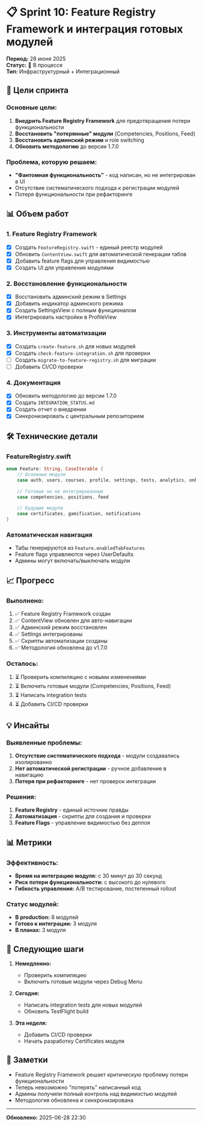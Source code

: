 # 📋 Sprint 10: Feature Registry Framework и интеграция готовых модулей

**Период:** 28 июня 2025  
**Статус:** 🚧 В процессе  
**Тип:** Инфраструктурный + Интеграционный  

## 🎯 Цели спринта

### Основные цели:
1. **Внедрить Feature Registry Framework** для предотвращения потери функциональности
2. **Восстановить "потерянные" модули** (Competencies, Positions, Feed)
3. **Восстановить админский режим** и role switching
4. **Обновить методологию** до версии 1.7.0

### Проблема, которую решаем:
- **"Фантомная функциональность"** - код написан, но не интегрирован в UI
- Отсутствие систематического подхода к регистрации модулей
- Потеря функциональности при рефакторинге

## 📊 Объем работ

### 1. Feature Registry Framework
- [x] Создать `FeatureRegistry.swift` - единый реестр модулей
- [x] Обновить `ContentView.swift` для автоматической генерации табов
- [x] Добавить feature flags для управления видимостью
- [x] Создать UI для управления модулями

### 2. Восстановление функциональности
- [x] Восстановить админский режим в Settings
- [x] Добавить индикатор админского режима
- [x] Создать SettingsView с полным функционалом
- [x] Интегрировать настройки в ProfileView

### 3. Инструменты автоматизации
- [x] Создать `create-feature.sh` для новых модулей
- [x] Создать `check-feature-integration.sh` для проверки
- [ ] Создать `migrate-to-feature-registry.sh` для миграции
- [ ] Добавить CI/CD проверки

### 4. Документация
- [x] Обновить методологию до версии 1.7.0
- [x] Создать `INTEGRATION_STATUS.md`
- [x] Создать отчет о внедрении
- [x] Синхронизировать с центральным репозиторием

## 🛠️ Технические детали

### FeatureRegistry.swift
```swift
enum Feature: String, CaseIterable {
    // Основные модули
    case auth, users, courses, profile, settings, tests, analytics, onboarding
    
    // Готовые но не интегрированные
    case competencies, positions, feed
    
    // Будущие модули
    case certificates, gamification, notifications
}
```

### Автоматическая навигация
- Табы генерируются из `Feature.enabledTabFeatures`
- Feature flags управляются через UserDefaults
- Админы могут включать/выключать модули

## 📈 Прогресс

### Выполнено:
1. ✅ Feature Registry Framework создан
2. ✅ ContentView обновлен для авто-навигации
3. ✅ Админский режим восстановлен
4. ✅ Settings интегрированы
5. ✅ Скрипты автоматизации созданы
6. ✅ Методология обновлена до v1.7.0

### Осталось:
1. ⏳ Проверить компиляцию с новыми изменениями
2. ⏳ Включить готовые модули (Competencies, Positions, Feed)
3. ⏳ Написать integration tests
4. ⏳ Добавить CI/CD проверки

## 💡 Инсайты

### Выявленные проблемы:
1. **Отсутствие систематического подхода** - модули создавались изолированно
2. **Нет автоматической регистрации** - ручное добавление в навигацию
3. **Потеря при рефакторинге** - нет проверок интеграции

### Решения:
1. **Feature Registry** - единый источник правды
2. **Автоматизация** - скрипты для создания и проверки
3. **Feature Flags** - управление видимостью без деплоя

## 📊 Метрики

### Эффективность:
- **Время на интеграцию модуля:** с 30 минут до 30 секунд
- **Риск потери функциональности:** с высокого до нулевого
- **Гибкость управления:** A/B тестирование, постепенный rollout

### Статус модулей:
- **В production:** 8 модулей
- **Готово к интеграции:** 3 модуля  
- **В планах:** 3 модуля

## 🚀 Следующие шаги

1. **Немедленно:**
   - Проверить компиляцию
   - Включить готовые модули через Debug Menu

2. **Сегодня:**
   - Написать integration tests для новых модулей
   - Обновить TestFlight build

3. **Эта неделя:**
   - Добавить CI/CD проверки
   - Начать разработку Certificates модуля

## 📝 Заметки

- Feature Registry Framework решает критическую проблему потери функциональности
- Теперь невозможно "потерять" написанный код
- Админы получили полный контроль над видимостью модулей
- Методология обновлена и синхронизирована

---

**Обновлено:** 2025-06-28 22:30 